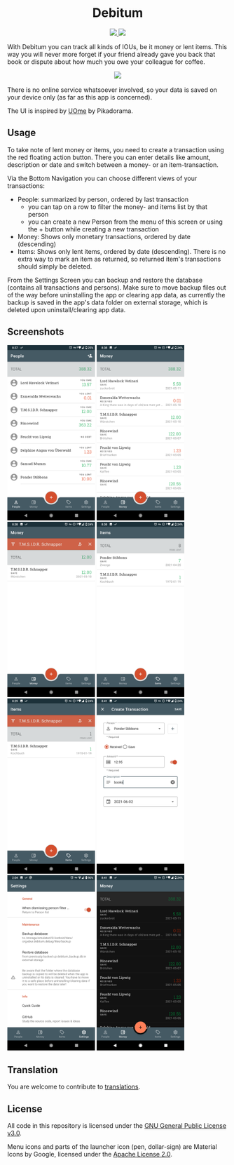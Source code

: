 <h1 align="center">Debitum</h1>
<p align="center">
  <a href="https://f-droid.org/de/packages/org.ebur.debitum/">
    <img src="https://img.shields.io/f-droid/v/org.ebur.debitum.svg" />
  </a>
  <a href="https://github.com/marmo/debitum/releases/latest">
    <img src="https://img.shields.io/github/release/marmo/debitum.svg?logo=github" />
  </a>
</p>

With Debitum you can track all kinds of IOUs, be it money or lent items. This way you will never 
more forget if your friend already gave you back that book or dispute about how much you owe your 
colleague for coffee.

<p align="center">
 <a href="https://f-droid.org/de/packages/org.ebur.debitum/">
  <img src="https://fdroid.gitlab.io/artwork/badge/get-it-on.png" height="75" />
 </a>
</p>

There is no online service whatsoever involved, so your data is saved on your 
device only (as far as this app is concerned).

The UI is inspired by [UOme](https://play.google.com/store/apps/details?id=cz.kns.uome) by Pikadorama.

## Usage
To take note of lent money or items, you need to create a transaction using the red floating action 
button. There you can enter details like amount, description or date and switch between a money- or 
an item-transaction.

Via the Bottom Navigation you can choose different views of your transactions:
* People: summarized by person, ordered by last transaction 
  * you can tap on a row to filter the money- and items list by that person
  * you can create a new Person from the menu of this screen or using the + button while creating a 
  new transaction
* Money: Shows only monetary transactions, ordered by date (descending)
* Items: Shows only lent items, ordered by date (descending). There is no extra way to mark an item 
as returned, so returned item's transactions should simply be deleted. 

From the Settings Screen you can backup and restore the database (contains all transactions and persons).
Make sure to move backup files out of the way before uninstalling the app or clearing app data, as currently
the backup is saved in the app's data folder on external storage, which is deleted upon 
uninstall/clearing app data.

## Screenshots
<img alt="People list" src="/app/src/main/play/listings/en-US/graphics/phone-screenshots/en_light_people.png?raw=true" width="200"/> <img alt="Money" src="/app/src/main/play/listings/en-US/graphics/phone-screenshots/en_light_money.png?raw=true" width="200"/>
<img alt="Money filtered" src="/app/src/main/play/listings/en-US/graphics/phone-screenshots/en_light_money_filtered.png?raw=true" width="200"/> <img alt="Items" src="/app/src/main/play/listings/en-US/graphics/phone-screenshots/en_light_items.png?raw=true" width="200"/> <img alt="Items filtered" src="/app/src/main/play/listings/en-US/graphics/phone-screenshots/en_light_items_filtered.png?raw=true" width="200"/> <img alt="Create Transaction Dialog" src="/app/src/main/play/listings/en-US/graphics/phone-screenshots/en_light_createTxn.png?raw=true" width="200"/> <img alt="Settings" src="/app/src/main/play/listings/en-US/graphics/phone-screenshots/en_light_settings.png?raw=true" width="200"/>
<img alt="Dark mode" src="/app/src/main/play/listings/en-US/graphics/phone-screenshots/en_night_money.png?raw=true" width="200"/>

## Translation
You are welcome to contribute to [translations](TRANSLATION.md).

## License
All code in this repository is licensed under the [GNU General Public License v3.0](LICENSE).

Menu icons and parts of the launcher icon (pen, dollar-sign) are Material Icons by Google, licensed 
under the [Apache License 2.0](https://www.apache.org/licenses/LICENSE-2.0.html).

